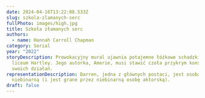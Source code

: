 ```yaml
---
date: 2024-04-16T13:22:08.533Z
slug: szkola-zlamanych-serc
fullPhoto: images/high.jpg
title: Szkoła złamanych serc
authors:
  - name: Hannah Carroll Chapman
category: Serial
year: "2022"
storyDescription: Prowokacyjny mural ujawnia potajemne łóżkowe schadzki uczniów
  liceum Hartley. Jego autorka, Amerie, musi stawić czoła przykrym konsekwencjom
  swoich działań.
representationDescription: Darren, jedna z głównych postaci, jest osobą
  niebinarną (i jest grane przez niebinarną osobę aktorską).
draft: false
---
```

